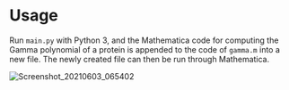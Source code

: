 # Usage
Run `main.py` with Python 3, and the Mathematica code for computing the Gamma polynomial of a protein is appended to the code of `gamma.m` into a new file. 
The newly created file can then be run through Mathematica.

![Screenshot_20210603_065402](https://user-images.githubusercontent.com/38050380/120589058-91e74e80-c438-11eb-8907-c9f71bd2f2b5.png)
